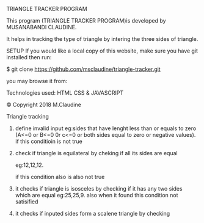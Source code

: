 TRIANGLE TRACKER PROGRAM

This program (TRIANGLE TRACKER PROGRAM)is developed by MUSANABANDI CLAUDINE.

It helps in tracking the type of triangle by intering the three sides of triangle.


SETUP
If you would like a local copy of this website, make sure you have git installed then run:

$ git clone https://github.com/msclaudine/triangle-tracker.git

you may browse it from:


Technologies used:
HTML
CSS &
JAVASCRIPT

© Copyright 2018 M.Claudine

Triangle tracking

1. define invalid input
  eg:sides that have lenght less than or equals to zero (A<=0 or B<=0 0r c<=0 or both sides equal to zero or negative values).
  if this conditioin is not true

2. check if triangle is equilateral by cheking if all its sides are equal
    
      eg:12,12,12.
     
    if this condition also is also not true

3. it checks if triangle is isosceles by checking if it has any two sides which are equal
      eg:25,25,9.
      also when it found this condition not satisified

4. it checks if inputed sides form a scalene triangle by checking 
